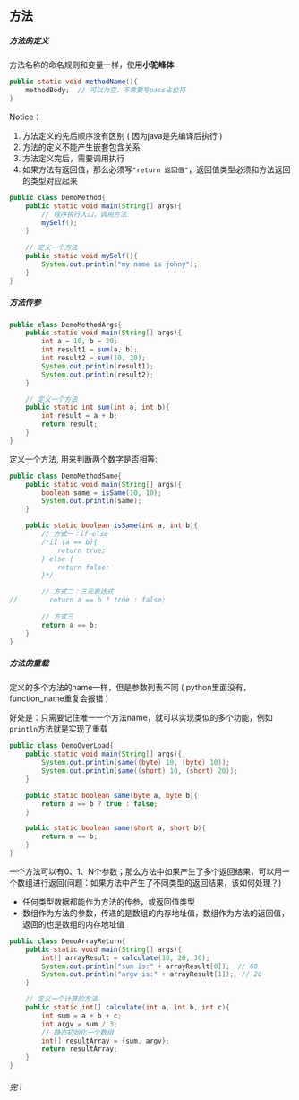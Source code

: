 ## 方法

##### 方法的定义

方法名称的命名规则和变量一样，使用**小驼峰体**

```java
public static void methodName(){
    methodBody;  // 可以为空，不需要写pass占位符
}
```

Notice：

1. 方法定义的先后顺序没有区别 ( 因为java是先编译后执行 )
2. 方法的定义不能产生嵌套包含关系
3. 方法定义完后，需要调用执行
4. 如果方法有返回值，那么必须写`"return 返回值"`，返回值类型必须和方法返回的类型对应起来

```java
public class DemoMethod{
    public static void main(String[] args){
        // 程序执行入口，调用方法
        mySelf();
    }
    
    // 定义一个方法
    public static void mySelf(){
        System.out.println("my name is johny");
    }
}
```



##### 方法传参

```java
public class DemoMethodArgs{
    public static void main(String[] args){
        int a = 10, b = 20;
        int result1 = sum(a, b);
        int result2 = sum(10, 20);
        System.out.println(result1);
        System.out.println(result2);
    }

    // 定义一个方法
    public static int sum(int a, int b){
        int result = a + b;
        return result;
    }
}
```



定义一个方法, 用来判断两个数字是否相等: 

```java
public class DemoMethodSame{
    public static void main(String[] args){
        boolean same = isSame(10, 10);
        System.out.println(same);
    }

    public static boolean isSame(int a, int b){
        // 方式一：if-else
        /*if (a == b){
            return true;
        } else {
        	return false;
        }*/

        // 方式二：三元表达式
//        return a == b ? true : false;
        
        // 方式三
        return a == b;
    }
}
```



##### 方法的重载

定义的多个方法的name一样，但是参数列表不同 ( python里面没有，function_name重复会报错 )

好处是：只需要记住唯一一个方法name，就可以实现类似的多个功能，例如 `println`方法就是实现了重载

```java
public class DemoOverLoad{
    public static void main(String[] args){
        System.out.println(same((byte) 10, (byte) 10));
        System.out.println(same((short) 10, (short) 20));
    }

    public static boolean same(byte a, byte b){
    	return a == b ? true : false;
    }

    public static boolean same(short a, short b){
    	return a == b;
    }
}
```

 一个方法可以有0、1、N个参数；那么方法中如果产生了多个返回结果，可以用一个数组进行返回(问题：如果方法中产生了不同类型的返回结果，该如何处理？)

- 任何类型数据都能作为方法的传参，或返回值类型
- 数组作为方法的参数，传递的是数组的内存地址值，数组作为方法的返回值，返回的也是数组的内存地址值

```java
public class DemoArrayReturn{
    public static void main(String[] args){
        int[] arrayResult = calculate(10, 20, 30);
        System.out.println("sum is:" + arrayResult[0]);  // 60
        System.out.println("argv is:" + arrayResult[1]);  // 20
    }

    // 定义一个计算的方法
    public static int[] calculate(int a, int b, int c){
        int sum = a + b + c;
        int argv = sum / 3;
        // 静态初始化一个数组
        int[] resultArray = {sum, argv};
        return resultArray;
    }
}
```



###### 完 !

